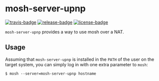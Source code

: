 # mosh-server-upnp

[![travis-badge][]][travis] [![release-badge][]][cargo] [![license-badge][]][license]

`mosh-server-upnp` provides a way to use mosh over a NAT.


## Usage

Assuming that `mosh-server-upnp` is installed in the `PATH` of the user on the
target system, you can simply log in with one extra parameter to `mosh`:

    $ mosh --server=mosh-server-upnp hostname


[travis-badge]: https://img.shields.io/travis/arcnmx/mosh-server-upnp/master.svg?style=flat-square
[travis]: https://travis-ci.org/arcnmx/mosh-server-upnp
[release-badge]: https://img.shields.io/crates/v/mosh-server-upnp.svg?style=flat-square
[cargo]: https://crates.io/crates/mosh-server-upnp
[license-badge]: https://img.shields.io/badge/license-MIT-ff69b4.svg?style=flat-square
[license]: https://github.com/arcnmx/mosh-server-upnp/blob/master/COPYING
